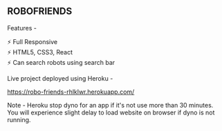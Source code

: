 ## ROBOFRIENDS

Features -  

⚡️ Full Responsive  
⚡️ HTML5, CSS3, React  
⚡️ Can search robots using search bar

Live project deployed using Heroku - 

https://robo-friends-rhlklwr.herokuapp.com/

  
Note - Heroku stop dyno for an app if it's not use more than 30 minutes. You will experience slight delay to load website on browser if dyno is not running.
